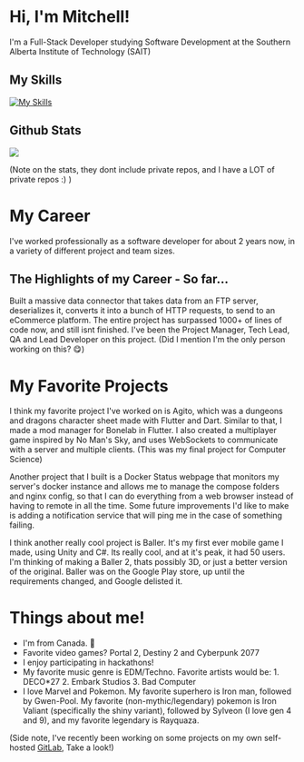 # Hi, I'm Mitchell!
I'm a Full-Stack Developer studying Software Development at the Southern Alberta Institute of Technology (SAIT)
## My Skills
[![My Skills](https://skillicons.dev/icons?i=js,java,cs,svelte,react,python,netlify,firebase,flutter,dart,dotnet,git,unity,blender,azure,nodejs,bun,android&theme=dark)](https://skillicons.dev)
## Github Stats
![](https://github-readme-stats.vercel.app/api?username=untold-titan&count_private=true&include_all_commits=true&show_icons=true)

(Note on the stats, they dont include private repos, and I have a LOT of private repos :) )
# My Career
I've worked professionally as a software developer for about 2 years now, in a variety of different project and team sizes.

## The Highlights of my Career - So far...
Built a massive data connector that takes data from an FTP server, deserializes it, converts it into a bunch of HTTP requests, to send to an eCommerce platform. 
The entire project has surpassed 1000+ of lines of code now, and still isnt finished. I've been the Project Manager, Tech Lead, QA and Lead Developer on this project. (Did I mention I'm the only person working on this? 😋) 

# My Favorite Projects
I think my favorite project I've worked on is Agito, which was a dungeons and dragons character sheet made with Flutter and Dart.
Similar to that, I made a mod manager for Bonelab in Flutter.
I also created a multiplayer game inspired by No Man's Sky, and uses WebSockets to communicate with a server and multiple clients. (This was my final project for Computer Science)

Another project that I built is a Docker Status webpage that monitors my server's docker instance and allows me to manage the compose folders and nginx config, so that I can do everything from a web browser instead of having to remote in all the time.
Some future improvements I'd like to make is adding a notification service that will ping me in the case of something failing. 

I think another really cool project is Baller. It's my first ever mobile game I made, using Unity and C#. Its really cool, and at it's peak, it had 50 users.
I'm thinking of making a Baller 2, thats possibly 3D, or just a better version of the original.
Baller was on the Google Play store, up until the requirements changed, and Google delisted it.

# Things about me!
 - I'm from Canada. 🍁
 - Favorite video games? Portal 2, Destiny 2 and Cyberpunk 2077
 - I enjoy participating in hackathons!
 - My favorite music genre is EDM/Techno. Favorite artists would be: 1. DECO*27 2. Embark Studios 3. Bad Computer
 - I love Marvel and Pokemon. My favorite superhero is Iron man, followed by Gwen-Pool. My favorite (non-mythic/legendary) pokemon is Iron Valiant (specifically the shiny variant), followed by Sylveon (I love gen 4 and 9), and my favorite legendary is Rayquaza.


(Side note, I've recently been working on some projects on my own self-hosted [GitLab](https://gitlab.untoldtitan.org/untold-titan), Take a look!)
<!--
**cataclysm-interactive/Cataclysm-Interactive** is a ✨ _special_ ✨ repository because its `README.md` (this file) appears on your GitHub profile.

Here are some ideas to get you started:

- 🔭 I’m currently working on ...
- 🌱 I’m currently learning ...
- 👯 I’m looking to collaborate on ...
- 🤔 I’m looking for help with ...
- 💬 Ask me about ...
- 📫 How to reach me: ...
- 😄 Pronouns: ...
- ⚡ Fun fact: ...
-->
